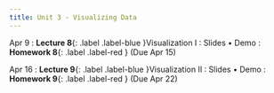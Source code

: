 ```yaml
---
title: Unit 3 - Visualizing Data
---
```


Apr 9
: **Lecture 8**{: .label .label-blue }Visualization I
  : Slides • Demo
: **Homework 8**{: .label .label-red } (Due Apr 15)

Apr 16
: **Lecture 9**{: .label .label-blue }Visualization II
  : Slides • Demo
: **Homework 9**{: .label .label-red } (Due Apr 22)
